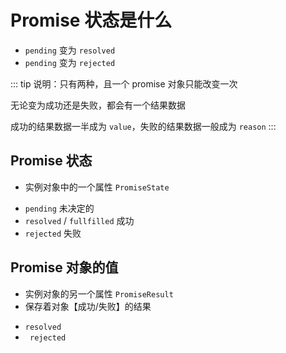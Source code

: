 # Promise 状态是什么

-   `pending` 变为 `resolved`
-   `pending` 变为 `rejected`

::: tip 说明：只有两种，且一个 promise 对象只能改变一次

无论变为成功还是失败，都会有一个结果数据

成功的结果数据一半成为 `value`，失败的结果数据一般成为 `reason`
:::

## Promise 状态

-   实例对象中的一个属性 `PromiseState`

*   `pending` 未决定的
*   `resolved` / `fullfilled` 成功
*   `rejected` 失败

## Promise 对象的值

-   实例对象的另一个属性 `PromiseResult`
-   保存着对象【成功/失败】的结果
*   `resolved`
*  ` rejected`
